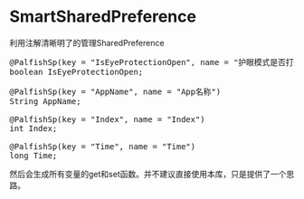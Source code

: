 # SmartSharedPreference
利用注解清晰明了的管理SharedPreference

<pre>
@PalfishSp(key = "IsEyeProtectionOpen", name = "护眼模式是否打开")
boolean IsEyeProtectionOpen;

@PalfishSp(key = "AppName", name = "App名称")
String AppName;

@PalfishSp(key = "Index", name = "Index")
int Index;

@PalfishSp(key = "Time", name = "Time")
long Time;
</pre>
然后会生成所有变量的get和set函数。并不建议直接使用本库，只是提供了一个思路。
